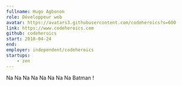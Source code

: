 ```yaml
---
fullname: Hugo Agbonon
role: Développeur web
avatar: https://avatars3.githubusercontent.com/codeheroics?s=600
link: https://www.codeheroics.com
github: codeheroics
start: 2018-04-24
end:
employer: independent/codeheroics
startups:
    - zen
---
```


Na Na Na Na Na Na Na Na Batman !
